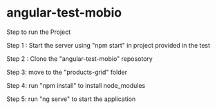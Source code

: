 # angular-test-mobio


Step to run the Project

Step 1 : 
Start the server using  "npm start" in project provided in the test

Step 2 :
Clone the "angular-test-mobio" reposotory

Step 3:
move to the "products-grid" folder

Step 4:
run "npm install" to install node_modules

Step 5:
run "ng serve" to start the application

